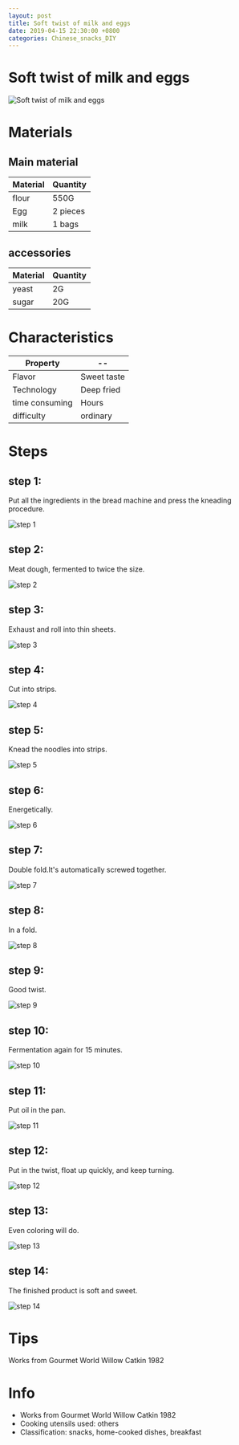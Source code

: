 ```yaml
---
layout: post
title: Soft twist of milk and eggs
date: 2019-04-15 22:30:00 +0800
categories: Chinese_snacks_DIY
---
```


# Soft twist of milk and eggs

![Soft twist of milk and eggs]({{site.baseurl}}/img/399855/399855.jpg)

# Materials


## Main material

Material|Quantity
--|--
flour|550G
Egg|2 pieces
milk|1 bags

## accessories

Material|Quantity
--|--
yeast|2G
sugar|20G

# Characteristics

Property|--
--|--
Flavor|Sweet taste
Technology|Deep fried
time consuming|Hours
difficulty|ordinary

# Steps

## step 1:

Put all the ingredients in the bread machine and press the kneading procedure.

![step 1]({{site.baseurl}}/img/399855/1.jpg)

## step 2:

Meat dough, fermented to twice the size.

![step 2]({{site.baseurl}}/img/399855/2.jpg)

## step 3:

Exhaust and roll into thin sheets.

![step 3]({{site.baseurl}}/img/399855/3.jpg)

## step 4:

Cut into strips.

![step 4]({{site.baseurl}}/img/399855/4.jpg)

## step 5:

Knead the noodles into strips.

![step 5]({{site.baseurl}}/img/399855/5.jpg)

## step 6:

Energetically.

![step 6]({{site.baseurl}}/img/399855/6.jpg)

## step 7:

Double fold.It's automatically screwed together.

![step 7]({{site.baseurl}}/img/399855/7.jpg)

## step 8:

In a fold.

![step 8]({{site.baseurl}}/img/399855/8.jpg)

## step 9:

Good twist.

![step 9]({{site.baseurl}}/img/399855/9.jpg)

## step 10:

Fermentation again for 15 minutes.

![step 10]({{site.baseurl}}/img/399855/10.jpg)

## step 11:

Put oil in the pan.

![step 11]({{site.baseurl}}/img/399855/11.jpg)

## step 12:

Put in the twist, float up quickly, and keep turning.

![step 12]({{site.baseurl}}/img/399855/12.jpg)

## step 13:

Even coloring will do.

![step 13]({{site.baseurl}}/img/399855/13.jpg)

## step 14:

The finished product is soft and sweet.

![step 14]({{site.baseurl}}/img/399855/14.jpg)

# Tips

Works from Gourmet World Willow Catkin 1982

# Info

- Works from Gourmet World Willow Catkin 1982
- Cooking utensils used: others
- Classification: snacks, home-cooked dishes, breakfast